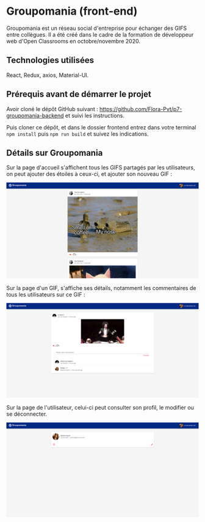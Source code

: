 # Groupomania (front-end)

Groupomania est un réseau social d'entreprise pour échanger des GIFS entre collègues. Il a été créé dans le cadre de la formation de développeur web d'Open Classrooms en octobre/novembre 2020.


## Technologies utilisées

React, Redux, axios, Material-UI.


## Prérequis avant de démarrer le projet

Avoir cloné le dépôt GitHub suivant : https://github.com/Flora-Pvt/p7-groupomania-backend et suivi les instructions.

Puis cloner ce dépôt, et dans le dossier frontend entrez dans votre terminal `npm install` puis `npm run build` et suivez les indications.


## Détails sur Groupomania

Sur la page d'accueil s'affichent tous les GIFS partagés par les utilisateurs, on peut ajouter des étoiles à ceux-ci, et ajouter son nouveau GIF :

![page d'accueil](https://raw.githubusercontent.com/Flora-Pvt/p7-groupomania-frontend/main/public/images/groupomania-home.jpg)

Sur la page d'un GIF, s'affiche ses détails, notamment les commentaires de tous les utilisateurs sur ce GIF :

![page d'un GIF](https://raw.githubusercontent.com/Flora-Pvt/p7-groupomania-frontend/main/public/images/groupomania-gif.png)

Sur la page de l'utilisateur, celui-ci peut consulter son profil, le modifier ou se déconnecter.

![page d'accueil](https://raw.githubusercontent.com/Flora-Pvt/p7-groupomania-frontend/main/public/images/groupomania-user.png)
